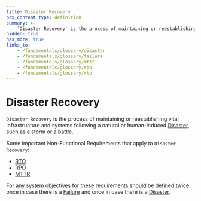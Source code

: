 ```yaml
---
title: Disaster Recovery
pcx_content_type: definition
summary: >-
    `Disaster Recovery` is the process of maintaining or reestablishing vital infrastructure and systems following a natural or human-induced [Disaster](/fundamentals/glossary/#disaster), such as a storm or a battle.
hidden: true
has_more: true
links_to:
    - /fundamentals/glossary/disaster
    - /fundamentals/glossary/failure
    - /fundamentals/glossary/mttr
    - /fundamentals/glossary/rpo
    - /fundamentals/glossary/rto
---
```


# Disaster Recovery

`Disaster Recovery` is the process of maintaining or reestablishing vital infrastructure and systems following a natural or human-induced [Disaster](/fundamentals/glossary/disaster), such as a storm or a battle.

Some important Non-Functional Requirements that apply to `Disaster Recovery`:

-   [RTO](/fundamentals/glossary/rto)
-   [RPO](/fundamentals/glossary/rpo)
-   [MTTR](/fundamentals/glossary/mttr)

For any system objectives for these requirements should be defined twice: once in case there is a [Failure](/fundamentals/glossary/failure) and once in case there is a [Disaster](/fundamentals/glossary/disaster).
